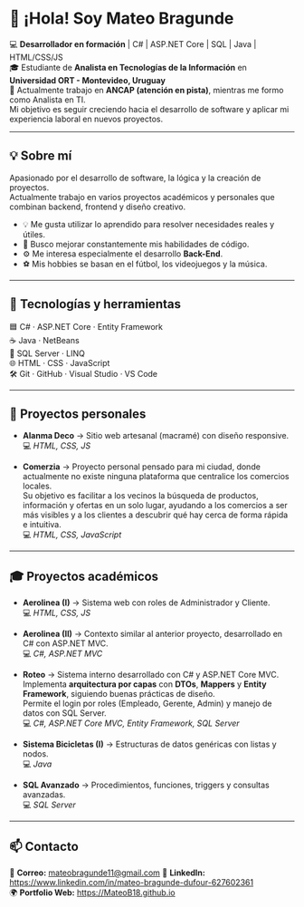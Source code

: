 # 👋 ¡Hola! Soy Mateo Bragunde  

💻 **Desarrollador en formación** | C# | ASP.NET Core | SQL | Java | HTML/CSS/JS  
🎓 Estudiante de **Analista en Tecnologías de la Información** en **Universidad ORT - Montevideo, Uruguay**  
💼 Actualmente trabajo en **ANCAP (atención en pista)**, mientras me formo como Analista en TI.  
Mi objetivo es seguir creciendo hacia el desarrollo de software y aplicar mi experiencia laboral en nuevos proyectos.  

---

## 💡 Sobre mí  

Apasionado por el desarrollo de software, la lógica y la creación de proyectos.  
Actualmente trabajo en varios proyectos académicos y personales que combinan backend, frontend y diseño creativo.  

- 💡 Me gusta utilizar lo aprendido para resolver necesidades reales y útiles.  
- 🌱 Busco mejorar constantemente mis habilidades de código.  
- ⚙️ Me interesa especialmente el desarrollo **Back-End**.  
- ⚽ Mis hobbies se basan en el fútbol, los videojuegos y la música.  

---

## 🚀 Tecnologías y herramientas  

🟦 C# · ASP.NET Core · Entity Framework  
☕ Java · NetBeans  
🧠 SQL Server · LINQ  
🌐 HTML · CSS · JavaScript  
🛠️ Git · GitHub · Visual Studio · VS Code  

---

## 💼 Proyectos personales  

- **Alanma Deco** → Sitio web artesanal (macramé) con diseño responsive.  
  💻 *HTML, CSS, JS*  

- **Comerzia** → Proyecto personal pensado para mi ciudad, donde actualmente no existe ninguna plataforma que centralice los comercios locales.  
  Su objetivo es facilitar a los vecinos la búsqueda de productos, información y ofertas en un solo lugar, ayudando a los comercios a ser más visibles y a los clientes a descubrir qué hay cerca de forma rápida e intuitiva.  
  💻 *HTML, CSS, JavaScript*  

---

## 🎓 Proyectos académicos  

- **Aerolinea (I)** → Sistema web con roles de Administrador y Cliente.  
  💻 *HTML, CSS, JS*  

- **Aerolinea (II)** → Contexto similar al anterior proyecto, desarrollado en C# con ASP.NET MVC.  
  💻 *C#, ASP.NET MVC*  

- **Roteo** → Sistema interno desarrollado con C# y ASP.NET Core MVC.  
  Implementa **arquitectura por capas** con **DTOs**, **Mappers** y **Entity Framework**, siguiendo buenas prácticas de diseño.  
  Permite el login por roles (Empleado, Gerente, Admin) y manejo de datos con SQL Server.  
  💻 *C#, ASP.NET Core MVC, Entity Framework, SQL Server*  

- **Sistema Bicicletas (I)** → Estructuras de datos genéricas con listas y nodos.  
  💻 *Java*  

- **SQL Avanzado** → Procedimientos, funciones, triggers y consultas avanzadas.  
  💻 *SQL Server*  

---

## 📫 Contacto  

📧 **Correo:** mateobragunde11@gmail.com 
💼 **LinkedIn:** https://www.linkedin.com/in/mateo-bragunde-dufour-627602361  
🌍 **Portfolio Web:** https://MateoB18.github.io

